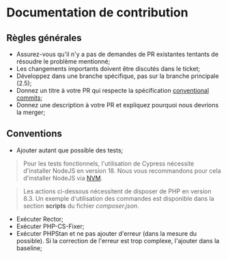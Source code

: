 # Documentation de contribution

## Règles générales

- Assurez-vous qu'il n'y a pas de demandes de PR existantes tentants de résoudre le problème mentionné;
- Les changements importants doivent être discutés dans le ticket;
- Développez dans une branche spécifique, pas sur la branche principale (2.5);
- Donnez un titre à votre PR qui respecte la spécification [conventional commits](https://www.conventionalcommits.org/en/v1.0.0/);
- Donnez une description à votre PR et expliquez pourquoi nous devrions la merger;

## Conventions

- Ajouter autant que possible des tests;
> Pour les tests fonctionnels, l'utilisation de Cypress nécessite d'installer NodeJS en version 18. Nous vous recommandons pour cela d'installer NodeJS via [NVM](https://github.com/nvm-sh/nvm).

> Les actions ci-dessous nécessitent de disposer de PHP en version 8.3. Un exemple d'utilisation des commandes est disponible dans la section **scripts** du fichier _composer.json_.
- Exécuter Rector;
- Exécuter PHP-CS-Fixer;
- Exécuter PHPStan et ne pas ajouter d'erreur (dans la mesure du possible). Si la correction de l'erreur est trop complexe, l'ajouter dans la baseline;